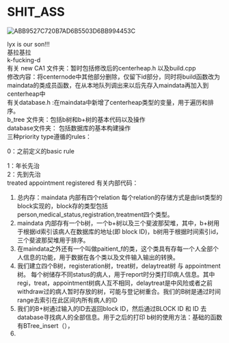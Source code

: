 # SHIT_ASS  
![ABB9527C720B7AD6B5503D6BB994453C](https://user-images.githubusercontent.com/102898205/168458983-0a424c34-ea2e-43bf-a48a-773ca6a02729.jpg)  

lyx is our son!!!  
基拉基拉  
k-fucking-d  
有关 new CA1 文件夹：暂时包括修改后的centerheap.h 以及build.cpp  
  修改内容：将centernode中其他部分删除，仅留下id部分，同时将build函数改为maindata的类成员函数，在从本地队列调出来以后先存入maindata再加入到centerheap中  
有关database.h :在maindata中新增了centerheap类型的变量，用于遍历和排序。   
b_tree 文件夹：包括b树和b+树的基本代码以及操作  
database文件夹： 包括数据库的基本构建操作  
三种priority type遵循的rules：

  0：之前定义的basic rule 
  
  1：年长先治  
  2：先到先治  
treated  appointment  registered
有关内部代码：
  1. 总内存：maindata 内部有四个relation 每个relation的存储方式是由list类型的block实现的，block存的类型包括person,medical_status,registration,treatment四个类型。  
  2. maindata 内部存有一个b树，一个b+树以及三个斐波那契堆，其中，b+树用于根据id索引该病人在数据库的地址(即 block ID)，b树用于根据时间索引id，三个斐波那契堆用于排序。  
  3. 在maindata之外还有一个叫做paitient_f的类，这个类具有存每一个人全部个人信息的功能，用于数据在各个类以及文件输入输出的转换。
  4.  我们建立四个B树，registeration树，treat树，delaytreat树 与 appointment 树。 每个树储存不同status的病人，用于report时分类打印病人信息。其中regi，treat，appointment树病人互不相同，delaytreat是中风险或者之前withdraw过的病人暂时存放的树，可能与登记树重合。我们的B树是通过时间range去索引在此区间内所有病人的ID
  5.  我们的B+树通过输入的ID去返回block ID，然后通过BLOCK ID 和 ID 去database寻找病人的全部信息。用于之后的打印
b树的使用方法：基础的函数有BTree_insert（），
  6. 

